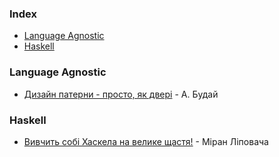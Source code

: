 ### Index
* [Language Agnostic](#language-agnostic)
* [Haskell](#haskell)


### Language Agnostic
* [Дизайн патерни - просто, як двері](http://designpatterns.andriybuday.com/) - А. Будай

### Haskell
* [Вивчить собі Хаскела на велике щастя!](http://haskell.trygub.com) - Міран Ліповача
